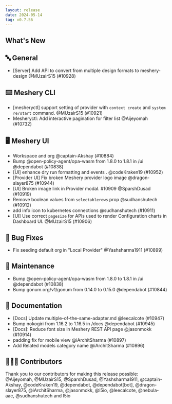 ```yaml
---
layout: release
date: 2024-05-14
tag: v0.7.56
---
```


## What's New
## 🔤 General
- [Server] Add API to convert from multiple design formats to meshery-design @MUzairS15 (#10928)

## ⌨️ Meshery CLI

- [mesheryctl] support setting of provider with `context create` and `system re/start` command. @MUzairS15 (#10921)
- Mesheryctl: Add interactive pagination for filter list @Aijeyomah (#10732)

## 🖥 Meshery UI

- Workspace and org @captain-Akshay (#10884)
- Bump @open-policy-agent/opa-wasm from 1.8.0 to 1.8.1 in /ui @dependabot (#10838)
- [UI] enhance dry run formatting and events .  @codeKraken19 (#10952)
- [Provider UI] Fix broken Meshery provider logo image @dragon-slayer875 (#10944)
- [UI] Broken image link in Provider modal. #10909 @SparshDusad (#10919)
- Remove boolean values from `selectablerows` prop @sudhanshutech (#10912)
- add info icon to kubernetes connections @sudhanshutech (#10911)
- [UI] Use correct `pagesize` for APIs used to render Configuration charts in Dashboard UI. @MUzairS15 (#10906)

## 🐛 Bug Fixes

- Fix seeding default org in "Local Provider" @Yashsharma1911 (#10899)

## 🧰 Maintenance

- Bump @open-policy-agent/opa-wasm from 1.8.0 to 1.8.1 in /ui @dependabot (#10838)
- Bump gonum.org/v1/gonum from 0.14.0 to 0.15.0 @dependabot (#10844)

## 📖 Documentation

- [Docs] Update multiple-of-the-same-adapter.md @leecalcote (#10947)
- Bump nokogiri from 1.16.2 to 1.16.5 in /docs @dependabot (#10945)
- \[Docs\]: Reduce font size in Meshery REST API page @jasonmokk (#10914)
- padding fix for mobile view @iArchitSharma (#10897)
- Add Related models category name @iArchitSharma (#10896)

## 👨🏽‍💻 Contributors

Thank you to our contributors for making this release possible:
@Aijeyomah, @MUzairS15, @SparshDusad, @Yashsharma1911, @captain-Akshay, @codeKraken19, @dependabot, @dependabot[bot], @dragon-slayer875, @iArchitSharma, @jasonmokk, @l5io, @leecalcote, @nebula-aac, @sudhanshutech and l5io

